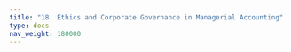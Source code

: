 ```yaml
---
title: "18. Ethics and Corporate Governance in Managerial Accounting"
type: docs
nav_weight: 180000
---
```

